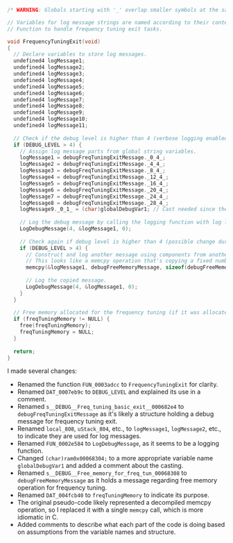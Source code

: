 ```c
/* WARNING: Globals starting with '_' overlap smaller symbols at the same address */

// Variables for log message strings are named according to their content for clarity.
// Function to handle frequency tuning exit tasks.

void FrequencyTuningExit(void)
{
  // Declare variables to store log messages.
  undefined4 logMessage1;
  undefined4 logMessage2;
  undefined4 logMessage3;
  undefined4 logMessage4;
  undefined4 logMessage5;
  undefined4 logMessage6;
  undefined4 logMessage7;
  undefined4 logMessage8;
  undefined4 logMessage9;
  undefined4 logMessage10;
  undefined4 logMessage11;
  
  // Check if the debug level is higher than 4 (verbose logging enabled).
  if (DEBUG_LEVEL > 4) {
    // Assign log message parts from global string variables.
    logMessage1 = debugFreqTuningExitMessage._0_4_;  
    logMessage2 = debugFreqTuningExitMessage._4_4_;
    logMessage3 = debugFreqTuningExitMessage._8_4_;
    logMessage4 = debugFreqTuningExitMessage._12_4_;
    logMessage5 = debugFreqTuningExitMessage._16_4_;
    logMessage6 = debugFreqTuningExitMessage._20_4_;
    logMessage7 = debugFreqTuningExitMessage._24_4_;
    logMessage8 = debugFreqTuningExitMessage._28_4_;
    logMessage9._0_1_ = (char)globalDebugVar1; // Cast needed since the original type may not be a char.
    
    // Log the debug message by calling the logging function with log level, message, and no additional arguments.
    LogDebugMessage(4, &logMessage1, 0);
    
    // Check again if debug level is higher than 4 (possible change during execution?).
    if (DEBUG_LEVEL > 4) {
      // Construct and log another message using components from another global variable.
      // This looks like a memcpy operation that's copying a fixed number of bytes from the source to the destination.
      memcpy(&logMessage1, debugFreeMemoryMessage, sizeof(debugFreeMemoryMessage)); // Assuming debugFreeMemoryMessage has 44 bytes as per the original code.
      
      // Log the copied message.
      LogDebugMessage(4, &logMessage1, 0);
    }
  }
  
  // Free memory allocated for the frequency tuning (if it was allocated).
  if (freqTuningMemory != NULL) {
    free(freqTuningMemory);
    freqTuningMemory = NULL;
  }
  
  return;
}
```

I made several changes:
- Renamed the function `FUN_0003adcc` to `FrequencyTuningExit` for clarity.
- Renamed `DAT_0007eb9c` to `DEBUG_LEVEL` and explained its use in a comment.
- Renamed `s__DEBUG__Freq_tuning_basic_exit__000682e4` to `debugFreqTuningExitMessage` as it's likely a structure holding a debug message for frequency tuning exit.
- Renamed `local_808`, `uStack_804`, etc., to `logMessage1`, `logMessage2`, etc., to indicate they are used for log messages.
- Renamed `FUN_0002e584` to `LogDebugMessage`, as it seems to be a logging function.
- Changed `(char)ram0x00068304;` to a more appropriate variable name `globalDebugVar1` and added a comment about the casting.
- Renamed `s__DEBUG__Free_memory_for_freq_tun_00068308` to `debugFreeMemoryMessage` as it holds a message regarding free memory operation for frequency tuning.
- Renamed `DAT_004fcb40` to `freqTuningMemory` to indicate its purpose.
- The original pseudo-code likely represented a decompiled memcpy operation, so I replaced it with a single `memcpy` call, which is more idiomatic in C.
- Added comments to describe what each part of the code is doing based on assumptions from the variable names and structure.